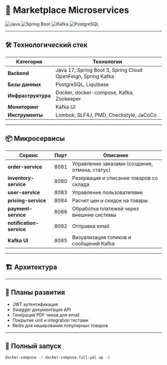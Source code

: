 # 🛒 Marketplace Microservices

![Java](https://img.shields.io/badge/Java-17-red)
![Spring Boot](https://img.shields.io/badge/Spring_Boot-3.2-green)
![Kafka](https://img.shields.io/badge/Kafka-3.8-purple)
![PostgreSQL](https://img.shields.io/badge/PostgreSQL-16-blue)

---

## 🛠️ Технологический стек

| Категория          | Технологии                                                   |
|--------------------|--------------------------------------------------------------|
| **Backend**        | Java 17, Spring Boot 3, Spring Cloud OpenFeign, Spring Kafka |
| **Базы данных**    | PostgreSQL, Liquibase                                        |
| **Инфраструктура** | Docker, docker-compose, Kafka, Zookeeper                     |
| **Мониторинг**     | Kafka UI                                                     |
| **Инструменты**    | Lombok, SLF4J, PMD, Checkstyle, JaCoCo                       |

---

## 📦 Микросервисы

| Сервис                   | Порт | Описание                                       |
|--------------------------|------|------------------------------------------------|
| **order-service**        | 8081 | Управление заказами (создание, отмена, статус) |
| **inventory-service**    | 8080 | Резервация и списание товаров со склада        |
| **user-service**         | 8083 | Управление пользователями                      |
| **pricing-service**      | 8084 | Расчет цен и скидок на товары                  |
| **payment-service**      | 8086 | Обработка платежей через внешние системы       |
| **notification-service** | 8082 | Отправка email                                 |
| **Kafka UI**             | 8085 | Визуализация топиков и сообщений Kafka         |

---

## 🏗️ Архитектура

---

## 📅 Планы развития

- JWT аутентификация
- Swagger документация API
- Генерация PDF чеков для email
- Покрытие unit и integration тестами
- Redis для кеширования популярных товаров

---

## 🚀 Полный запуск

```bash
docker-compose -f docker-compose.full.yml up -d